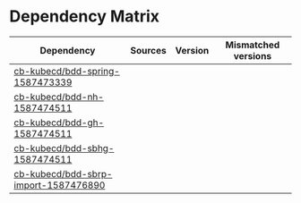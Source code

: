 # Dependency Matrix

Dependency | Sources | Version | Mismatched versions
---------- | ------- | ------- | -------------------
[cb-kubecd/bdd-spring-1587473339](https://github.com/cb-kubecd/bdd-spring-1587473339.git) |  | []() | 
[cb-kubecd/bdd-nh-1587474511](https://github.com/cb-kubecd/bdd-nh-1587474511.git) |  | []() | 
[cb-kubecd/bdd-gh-1587474511](https://github.com/cb-kubecd/bdd-gh-1587474511.git) |  | []() | 
[cb-kubecd/bdd-sbhg-1587474511](https://github.com/cb-kubecd/bdd-sbhg-1587474511.git) |  | []() | 
[cb-kubecd/bdd-sbrp-import-1587476890](https://github.com/cb-kubecd/bdd-sbrp-import-1587476890.git) |  | []() | 
